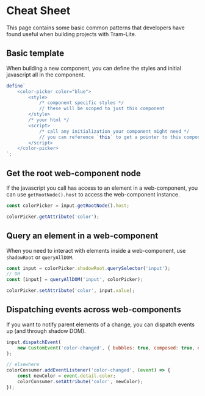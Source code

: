 # Cheat Sheet

This page contains some basic common patterns that developers have found useful when building projects with Tram-Lite.

## Basic template

When building a new component, you can define the styles and initial javascript all in the component.

```js
define`
	<color-picker color="blue">
		<style>
			/* component specific styles */
			// these will be scoped to just this component
		</style>
		/* your html */
		<script>
			/* call any initialization your component might need */
			// you can reference `this` to get a pointer to this component
		</script>
	</color-picker>
`;
```

## Get the root web-component node

If the javascript you call has access to an element in a web-component, you can use `getRootNode().host` to access the
web-component instance.

```js
const colorPicker = input.getRootNode().host;

colorPicker.getAttribute('color');
```

## Query an element in a web-component

When you need to interact with elements inside a web-component, use `shadowRoot` or `queryAllDOM`.

```js
const input = colorPicker.shadowRoot.querySelector('input');
// OR
const [input] = queryAllDOM('input', colorPicker);

colorPicker.setAttribute('color', input.value);
```

## Dispatching events across web-components

If you want to notify parent elements of a change, you can dispatch events up (and through shadow DOM).

```js
input.dispatchEvent(
	new CustomEvent('color-changed', { bubbles: true, composed: true, detail: { color: event.target.value } })
);

// elsewhere
colorConsumer.addEventListener('color-changed', (event) => {
	const newColor = event.detail.color;
	colorConsumer.setAttribute('color', newColor);
});
```
